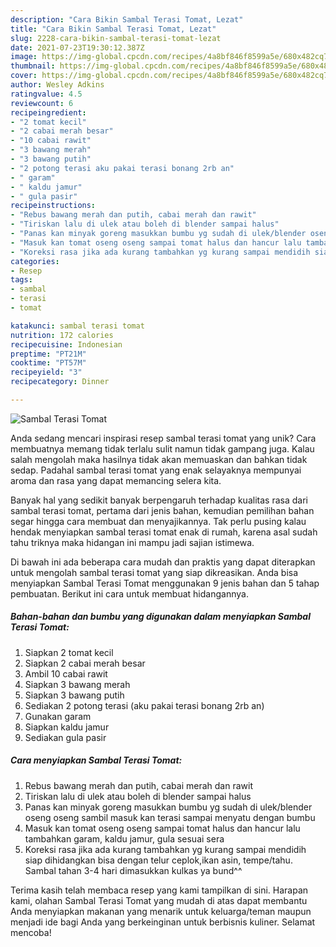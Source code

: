 ```yaml
---
description: "Cara Bikin Sambal Terasi Tomat, Lezat"
title: "Cara Bikin Sambal Terasi Tomat, Lezat"
slug: 2228-cara-bikin-sambal-terasi-tomat-lezat
date: 2021-07-23T19:30:12.387Z
image: https://img-global.cpcdn.com/recipes/4a8bf846f8599a5e/680x482cq70/sambal-terasi-tomat-foto-resep-utama.jpg
thumbnail: https://img-global.cpcdn.com/recipes/4a8bf846f8599a5e/680x482cq70/sambal-terasi-tomat-foto-resep-utama.jpg
cover: https://img-global.cpcdn.com/recipes/4a8bf846f8599a5e/680x482cq70/sambal-terasi-tomat-foto-resep-utama.jpg
author: Wesley Adkins
ratingvalue: 4.5
reviewcount: 6
recipeingredient:
- "2 tomat kecil"
- "2 cabai merah besar"
- "10 cabai rawit"
- "3 bawang merah"
- "3 bawang putih"
- "2 potong terasi aku pakai terasi bonang 2rb an"
- " garam"
- " kaldu jamur"
- " gula pasir"
recipeinstructions:
- "Rebus bawang merah dan putih, cabai merah dan rawit"
- "Tiriskan lalu di ulek atau boleh di blender sampai halus"
- "Panas kan minyak goreng masukkan bumbu yg sudah di ulek/blender oseng oseng sambil masuk kan terasi sampai menyatu dengan bumbu"
- "Masuk kan tomat oseng oseng sampai tomat halus dan hancur lalu tambahkan garam, kaldu jamur, gula sesuai sera"
- "Koreksi rasa jika ada kurang tambahkan yg kurang sampai mendidih siap dihidangkan bisa dengan telur ceplok,ikan asin, tempe/tahu. Sambal tahan 3-4 hari dimasukkan kulkas ya bund^^"
categories:
- Resep
tags:
- sambal
- terasi
- tomat

katakunci: sambal terasi tomat 
nutrition: 172 calories
recipecuisine: Indonesian
preptime: "PT21M"
cooktime: "PT57M"
recipeyield: "3"
recipecategory: Dinner

---
```



![Sambal Terasi Tomat](https://img-global.cpcdn.com/recipes/4a8bf846f8599a5e/680x482cq70/sambal-terasi-tomat-foto-resep-utama.jpg)

Anda sedang mencari inspirasi resep sambal terasi tomat yang unik? Cara membuatnya memang tidak terlalu sulit namun tidak gampang juga. Kalau salah mengolah maka hasilnya tidak akan memuaskan dan bahkan tidak sedap. Padahal sambal terasi tomat yang enak selayaknya mempunyai aroma dan rasa yang dapat memancing selera kita.



Banyak hal yang sedikit banyak berpengaruh terhadap kualitas rasa dari sambal terasi tomat, pertama dari jenis bahan, kemudian pemilihan bahan segar hingga cara membuat dan menyajikannya. Tak perlu pusing kalau hendak menyiapkan sambal terasi tomat enak di rumah, karena asal sudah tahu triknya maka hidangan ini mampu jadi sajian istimewa.


Di bawah ini ada beberapa cara mudah dan praktis yang dapat diterapkan untuk mengolah sambal terasi tomat yang siap dikreasikan. Anda bisa menyiapkan Sambal Terasi Tomat menggunakan 9 jenis bahan dan 5 tahap pembuatan. Berikut ini cara untuk membuat hidangannya.

<!--inarticleads1-->

##### Bahan-bahan dan bumbu yang digunakan dalam menyiapkan Sambal Terasi Tomat:

1. Siapkan 2 tomat kecil
1. Siapkan 2 cabai merah besar
1. Ambil 10 cabai rawit
1. Siapkan 3 bawang merah
1. Siapkan 3 bawang putih
1. Sediakan 2 potong terasi (aku pakai terasi bonang 2rb an)
1. Gunakan  garam
1. Siapkan  kaldu jamur
1. Sediakan  gula pasir




<!--inarticleads2-->

##### Cara menyiapkan Sambal Terasi Tomat:

1. Rebus bawang merah dan putih, cabai merah dan rawit
1. Tiriskan lalu di ulek atau boleh di blender sampai halus
1. Panas kan minyak goreng masukkan bumbu yg sudah di ulek/blender oseng oseng sambil masuk kan terasi sampai menyatu dengan bumbu
1. Masuk kan tomat oseng oseng sampai tomat halus dan hancur lalu tambahkan garam, kaldu jamur, gula sesuai sera
1. Koreksi rasa jika ada kurang tambahkan yg kurang sampai mendidih siap dihidangkan bisa dengan telur ceplok,ikan asin, tempe/tahu. Sambal tahan 3-4 hari dimasukkan kulkas ya bund^^




Terima kasih telah membaca resep yang kami tampilkan di sini. Harapan kami, olahan Sambal Terasi Tomat yang mudah di atas dapat membantu Anda menyiapkan makanan yang menarik untuk keluarga/teman maupun menjadi ide bagi Anda yang berkeinginan untuk berbisnis kuliner. Selamat mencoba!
